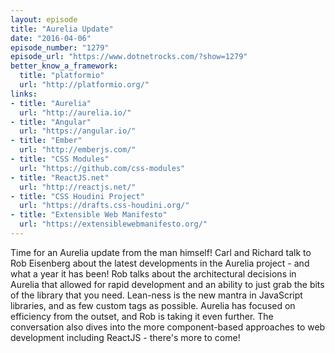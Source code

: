 ```yaml
---
layout: episode
title: "Aurelia Update"
date: "2016-04-06"
episode_number: "1279"
episode_url: "https://www.dotnetrocks.com/?show=1279"
better_know_a_framework:
  title: "platformio"
  url: "http://platformio.org/"
links:
- title: "Aurelia"
  url: "http://aurelia.io/"
- title: "Angular"
  url: "https://angular.io/"
- title: "Ember"
  url: "http://emberjs.com/"
- title: "CSS Modules"
  url: "https://github.com/css-modules"
- title: "ReactJS.net"
  url: "http://reactjs.net/"
- title: "CSS Houdini Project"
  url: "https://drafts.css-houdini.org/"
- title: "Extensible Web Manifesto"
  url: "https://extensiblewebmanifesto.org/"
---
```


Time for an Aurelia update from the man himself! Carl and Richard talk to Rob Eisenberg about the latest developments in the Aurelia project - and what a year it has been! Rob talks about the architectural decisions in Aurelia that allowed for rapid development and an ability to just grab the bits of the library that you need. Lean-ness is the new mantra in JavaScript libraries, and as few custom tags as possible. Aurelia has focused on efficiency from the outset, and Rob is taking it even further. The conversation also dives into the more component-based approaches to web development including ReactJS - there's more to come!
